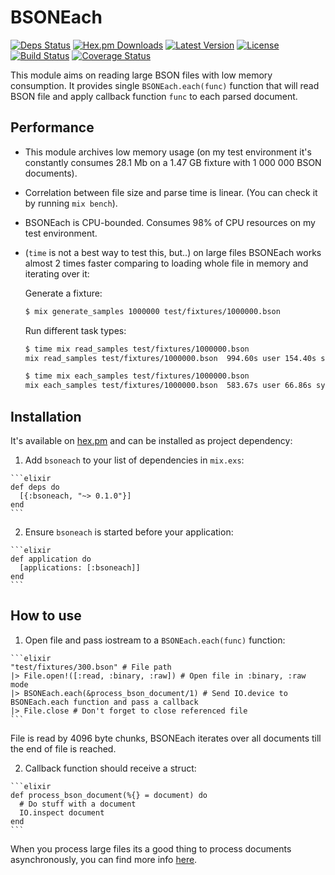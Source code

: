 # BSONEach

[![Deps Status](https://beta.hexfaktor.org/badge/all/github/Nebo15/bsoneach.svg)](https://beta.hexfaktor.org/github/Nebo15/bsoneach) [![Hex.pm Downloads](https://img.shields.io/hexpm/dw/bsoneach.svg?maxAge=3600)](https://hex.pm/packages/bsoneach) [![Latest Version](https://img.shields.io/hexpm/v/bsoneach.svg?maxAge=3600)](https://hex.pm/packages/bsoneach) [![License](https://img.shields.io/hexpm/l/bsoneach.svg?maxAge=3600)](https://hex.pm/packages/bsoneach) [![Build Status](https://travis-ci.org/Nebo15/bsoneach.svg?branch=master)](https://travis-ci.org/Nebo15/bsoneach) [![Coverage Status](https://coveralls.io/repos/github/Nebo15/bsoneach/badge.svg?branch=master)](https://coveralls.io/github/Nebo15/bsoneach?branch=master)

This module aims on reading large BSON files with low memory consumption. It provides single ```BSONEach.each(func)``` function that will read BSON file and apply callback function ```func``` to each parsed document.

## Performance

  * This module archives low memory usage (on my test environment it's constantly consumes 28.1 Mb on a 1.47 GB fixture with 1 000 000 BSON documents).
  * Correlation between file size and parse time is linear. (You can check it by running ```mix bench```).
  * BSONEach is CPU-bounded. Consumes 98% of CPU resources on my test environment.
  * (```time``` is not a best way to test this, but..) on large files BSONEach works almost 2 times faster comparing to loading whole file in memory and iterating over it:

    Generate a fixture:

      ```bash
      $ mix generate_samples 1000000 test/fixtures/1000000.bson
      ```

    Run different task types:

      ```bash
      $ time mix read_samples test/fixtures/1000000.bson
      mix read_samples test/fixtures/1000000.bson  994.60s user 154.40s system 87% cpu 21:51.88 total
      ```

      ```bash
      $ time mix each_samples test/fixtures/1000000.bson
      mix each_samples test/fixtures/1000000.bson  583.67s user 66.86s system 75% cpu 14:27.26 total
      ```

## Installation

It's available on [hex.pm](https://hex.pm/packages/bsoneach) and can be installed as project dependency:

  1. Add `bsoneach` to your list of dependencies in `mix.exs`:

    ```elixir
    def deps do
      [{:bsoneach, "~> 0.1.0"}]
    end
    ```

  2. Ensure `bsoneach` is started before your application:

    ```elixir
    def application do
      [applications: [:bsoneach]]
    end
    ```

## How to use

  1. Open file and pass iostream to a ```BSONEach.each(func)``` function:

    ```elixir
    "test/fixtures/300.bson" # File path
    |> File.open!([:read, :binary, :raw]) # Open file in :binary, :raw mode
    |> BSONEach.each(&process_bson_document/1) # Send IO.device to BSONEach.each function and pass a callback
    |> File.close # Don't forget to close referenced file
    ```

  File is read by 4096 byte chunks, BSONEach iterates over all documents till the end of file is reached.

  2. Callback function should receive a struct:

    ```elixir
    def process_bson_document(%{} = document) do
      # Do stuff with a document
      IO.inspect document
    end
    ```

When you process large files its a good thing to process documents asynchronously, you can find more info [here](http://elixir-lang.org/docs/stable/elixir/Task.html).
